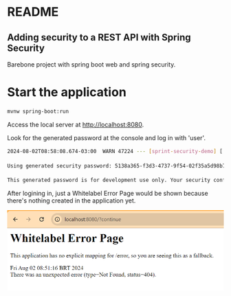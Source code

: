 # README

## Adding security to a REST API with Spring Security

Barebone project with spring boot web and spring security.

# Start the application

```bash
mvnw spring-boot:run
```

Access the local server at  [http://localhost:8080]().

Look for the generated password at the console and log in with 'user'.

```bash
2024-08-02T08:58:08.674-03:00  WARN 47224 --- [sprint-security-demo] [           main] .s.s.UserDetailsServiceAutoConfiguration :

Using generated security password: 5138a365-f3d3-4737-9f54-02f35a5d98b7

This generated password is for development use only. Your security configuration must be updated before running your application in production.
```

After logining in, just a Whitelabel Error Page would be shown because there's nothing created in the application yet.

![whitelabel error page](images/whitelabel-error-page.png)